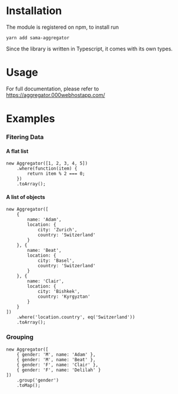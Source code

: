 Installation
============

The module is registered on npm, to install run
```
yarn add sama-aggregator
```

Since the library is written in Typescript, it comes with its own types.

Usage
=====

For full documentation, please refer to https://aggregator.000webhostapp.com/

Examples
========

### Fitering Data

#### A flat list
```
new Aggregator([1, 2, 3, 4, 5])
	.where(function(item) {
		return item % 2 === 0;
	})
	.toArray();
```

#### A list of objects
```
new Aggregator([
	{
		name: 'Adam',
		location: {
			city: 'Zurich',
			country: 'Switzerland'
		}
	}, {
		name: 'Beat',
		location: {
			city: 'Basel',
			country: 'Switzerland'
		}
	}, {
		name: 'Clair',
		location: {
			city: 'Bishkek',
			country: 'Kyrgyztan'
		}
	}
])
	.where('location.country', eq('Switzerland'))
	.toArray();
```

### Grouping

```
new Aggregator([
	{ gender: 'M', name: 'Adam' },
	{ gender: 'M', name: 'Beat' },
	{ gender: 'F', name: 'Clair' },
	{ gender: 'F', name: 'Delilah' }
])
	.group('gender')
	.toMap();
```
